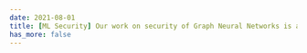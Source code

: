 ```yaml
---
date: 2021-08-01
title: [ML Security] Our work on security of Graph Neural Networks is accepted by ACM CCS'21. Source code is released.
has_more: false
---
```

